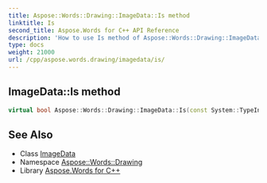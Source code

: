 ```yaml
---
title: Aspose::Words::Drawing::ImageData::Is method
linktitle: Is
second_title: Aspose.Words for C++ API Reference
description: 'How to use Is method of Aspose::Words::Drawing::ImageData class in C++.'
type: docs
weight: 21000
url: /cpp/aspose.words.drawing/imagedata/is/
---
```

## ImageData::Is method




```cpp
virtual bool Aspose::Words::Drawing::ImageData::Is(const System::TypeInfo &target) const override
```

## See Also

* Class [ImageData](../)
* Namespace [Aspose::Words::Drawing](../../)
* Library [Aspose.Words for C++](../../../)

